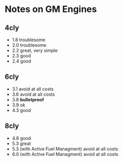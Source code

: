 # Notes on GM Engines

## 4cly
- 1.8 troublesome
- 2.0 troublesome
- 2.2 great, very simple
- 2.3 good
- 2.4 good

## 6cly
- 3.1 avoid at all costs
- 3.6 avoid at all costs
- 3.8 **bulletproof**
- 3.9 ok
- 4.3 good

## 8cly
- 4.8 good
- 5.3 great
- 5.3 (with Active Fuel Managment) avoid at all costs
- 6.0 (with Active Fuel Managment) avoid at all costs

